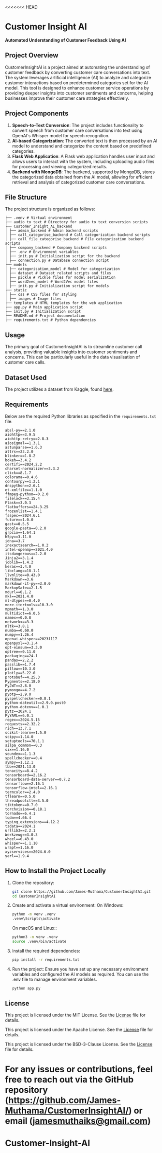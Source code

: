 <<<<<<< HEAD
# Customer Insight AI
**Automated Understanding of Customer Feedback Using AI**

## Project Overview
CustomerInsightAI is a project aimed at automating the understanding of customer feedback by converting customer care conversations into text. The system leverages artificial intelligence (AI) to analyze and categorize customer interactions based on predetermined categories set for the AI model. This tool is designed to enhance customer service operations by providing deeper insights into customer sentiments and concerns, helping businesses improve their customer care strategies effectively.

## Project Components

1. **Speech-to-Text Conversion**: The project includes functionality to convert speech from customer care conversations into text using OpenAI's Whisper model for speech recognition.
2. **AI-based Categorization**: The converted text is then processed by an AI model to understand and categorize the content based on predefined categories.
3. **Flask Web Application**: A Flask web application handles user input and allows users to interact with the system, including uploading audio files for processing and viewing categorized results.
4. **Backend with MongoDB**: The backend, supported by MongoDB, stores the categorized data obtained from the AI model, allowing for efficient retrieval and analysis of categorized customer care conversations.

## File Structure
The project structure is organized as follows:
```plaintext
├── .venv # Virtual environment
├── audio_to_text # Directory for audio to text conversion scripts
├── Customer_Insight_AI_backend
│ ├── admin_backend # Admin backend scripts
│ ├── call_categorise_backend # Call categorization backend scripts
│ ├── call_file_categorise_backend # File categorization backend scripts
│ ├── company_backend # Company backend scripts
│ ├── .env # Environment variables
│ ├── init.py # Initialization script for the backend
│ ├── connection.py # Database connection script
├── models
│ ├── categorisation_model # Model for categorization
│ ├── dataset # Dataset related scripts and files
│ ├── pickle # Pickle files for model serialization
│ ├── word2vec_model # Word2Vec model files
│ ├── init.py # Initialization script for models
├── static
│ ├── css # CSS files for styling
│ ├── images # Image files
├── templates # HTML templates for the web application
├── app.py # Main application script
├── init.py # Initialization script
├── README.md # Project documentation
├── requirements.txt # Python dependencies
```

## Usage
The primary goal of CustomerInsightAI is to streamline customer call analysis, providing valuable insights into customer sentiments and concerns. This can be particularly useful in the data visualisation of customer care calls.

## Dataset Used
The project utilizes a dataset from Kaggle, found [here](https://www.kaggle.com/datasets/bitext/training-dataset-for-chatbotsvirtual-assistants).

## Requirements
Below are the required Python libraries as specified in the `requirements.txt` file:

```plaintext
absl-py==2.1.0
aiohttp==3.9.5
aiohttp-retry==2.8.3
aiosignal==1.3.1
astunparse==1.6.3
attrs==23.2.0
blinker==1.8.2
bokeh==3.4.2
certifi==2024.2.2
charset-normalizer==3.3.2
click==8.1.7
colorama==0.4.6
contourpy==1.2.1
dnspython==2.6.1
et-xmlfile==1.1.0
ffmpeg-python==0.2.0
filelock==3.15.4
Flask==3.0.3
flatbuffers==24.3.25
frozenlist==1.4.1
fsspec==2024.6.1
future==1.0.0
gast==0.5.5
google-pasta==0.2.0
grpcio==1.64.1
h5py==3.11.0
idna==3.7
inexactsearch==1.0.2
intel-openmp==2021.4.0
itsdangerous==2.2.0
Jinja2==3.1.4
joblib==1.4.2
keras==3.4.0
libclang==18.1.1
llvmlite==0.43.0
Markdown==3.6
markdown-it-py==3.0.0
MarkupSafe==2.1.5
mdurl==0.1.2
mkl==2021.4.0
ml-dtypes==0.4.0
more-itertools==10.3.0
mpmath==1.3.0
multidict==6.0.5
namex==0.0.8
networkx==3.3
nltk==3.8.1
numba==0.60.0
numpy==1.26.4
openai-whisper==20231117
openpyxl==3.1.4
opt-einsum==3.3.0
optree==0.11.0
packaging==24.1
pandas==2.2.2
passlib==1.7.4
pillow==10.3.0
plotly==5.22.0
protobuf==4.25.3
Pygments==2.18.0
PyJWT==2.8.0
pymongo==4.7.2
pyotp==2.9.0
pyspellchecker==0.8.1
python-dateutil==2.9.0.post0
python-dotenv==1.0.1
pytz==2024.1
PyYAML==6.0.1
regex==2024.5.15
requests==2.32.2
rich==13.7.1
scikit-learn==1.5.0
scipy==1.14.0
setuptools==70.1.1
silpa_common==0.3
six==1.16.0
soundex==1.1.3
spellchecker==0.4
sympy==1.12.1
tbb==2021.13.0
tenacity==8.4.2
tensorboard==2.16.2
tensorboard-data-server==0.7.2
tensorflow==2.16.1
tensorflow-intel==2.16.1
termcolor==2.4.0
tflearn==0.5.0
threadpoolctl==3.5.0
tiktoken==0.7.0
torchvision==0.18.1
tornado==6.4.1
tqdm==4.66.4
typing_extensions==4.12.2
tzdata==2024.1
urllib3==2.2.1
Werkzeug==3.0.3
wheel==0.43.0
whisper==1.1.10
wrapt==1.16.0
xyzservices==2024.6.0
yarl==1.9.4
```

## How to Install the Project Locally
1. Clone the repository:
   ```bash
   git clone https://github.com/James-Muthama/CustomerInsightAI.git
   cd CustomerInsightAI
   ```

2. Create and activate a virtual environment:
   On Windows:
   ```bash
   python -m venv .venv
   .venv\Scripts\activate
   ```

   On macOS and Linux::
    ```bash
   python3 -m venv .venv
   source .venv/bin/activate
   ```

3. Install the required dependencies:
   ```bash
   pip install -r requirements.txt
   ```

4. Run the project:
     Ensure you have set up any necessary environment variables and configured the AI models as required. You can use the .env file to manage environment variables.
     ```bash
   python app.py
   ```

## License
This project is licensed under the MIT License. See the <a href="MIT_license.txt">License</a> file for details.

This project is licensed under the Apache License. See the <a href="Apache_license.txt">License</a> file for details.

This project is licensed under the BSD-3-Clause License. See the <a href="BSD_3-Clause_license.txt">License</a> file for details.



For any issues or contributions, feel free to reach out via the GitHub repository (https://github.com/James-Muthama/CustomerInsightAI/) or email (jamesmuthaiks@gmail.com)
=======
# Customer-Insight-AI
>>>>>>> 
